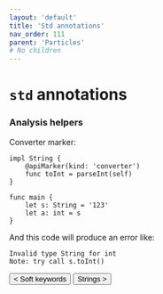 ```yaml
---
layout: 'default'
title: 'Std annotations'
nav_order: 111
parent: 'Particles'
# No children
---
```


# `std` annotations

### Analysis helpers

Converter marker:
```
impl String {
    @apiMarker(kind: 'converter')
    func toInt = parseInt(self)
}

func main {
    let s: String = '123'
    let a: int = s
}
```

And this code will produce an error like:
```
Invalid type String for int
Note: try call s.toInt()
```
<button class="btn btn-outline" href="/particles\soft-keywords.md">< Soft keywords</button>
<button class="btn btn-outline" href="/particles\strings.md">Strings ></button>

